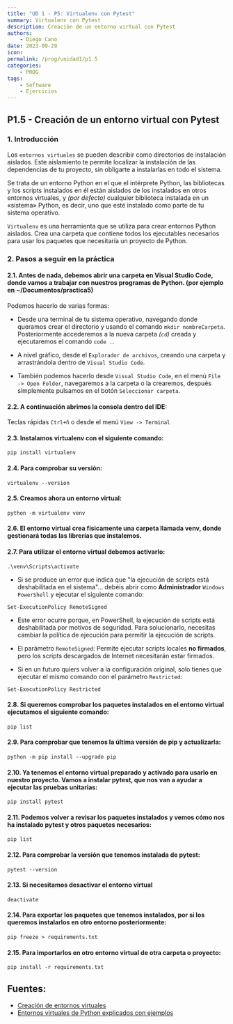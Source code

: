 ```yaml
---
title: "UD 1 - P5: Virtualenv con Pytest"
summary: Virtualenv con Pytest
description: Creación de un entorno virtual con Pytest
authors:
    - Diego Cano
date: 2023-09-29
icon: 
permalink: /prog/unidad1/p1.5
categories:
    - PROG
tags:
    - Software
    - Ejercicios
---
```


## P1.5 - Creación de un entorno virtual con Pytest

### 1. Introducción

Los `entornos virtuales` se pueden describir como directorios de instalación aislados. Este aislamiento te permite localizar la instalación de las dependencias de tu proyecto, sin obligarte a instalarlas en todo el sistema.

Se trata de un entorno Python en el que el intérprete Python, las bibliotecas y los scripts instalados en él están aislados de los instalados en otros entornos virtuales, y *(por defecto)* cualquier biblioteca instalada en un «sistema» Python, es decir, uno que esté instalado como parte de tu sistema operativo.

`Virtualenv` es una herramienta que se utiliza para crear entornos Python aislados. Crea una carpeta que contiene todos los ejecutables necesarios para usar los paquetes que necesitaría un proyecto de Python.

### 2. Pasos a seguir en la práctica

#### 2.1. Antes de nada, debemos abrir una carpeta en Visual Studio Code, donde vamos a trabajar con nuestros programas de Python. (por ejemplo en **~/Documentos/practica5**)

   Podemos hacerlo de varias formas:
  
   * Desde una terminal de tu sistema operativo, navegando donde queramos crear el directorio y usando el comando `mkdir nombreCarpeta`. Posteriormente accederemos a la nueva carpeta *(`cd`)* creada y ejecutaremos el comando `code .`.

   * A nivel gráfico, desde el `Explorador de archivos`, creando una carpeta y arrastrándola dentro de `Visual Studio Code`.

   * También podemos hacerlo desde `Visual Studio Code`, en el menú `File -> Open Folder`, navegaremos a la carpeta o la crearemos, después simplemente pulsamos en el botón `Seleccionar carpeta`.

#### 2.2. A continuación abrimos la consola dentro del IDE:

   Teclas rápidas `Ctrl+ñ` o desde el menú `View -> Terminal`

#### 2.3. Instalamos virtualenv con el siguiente comando:

   ```
   pip install virtualenv
   ```

#### 2.4. Para comprobar su versión:

   ```
   virtualenv --version
   ```
	
#### 2.5. Creamos ahora un entorno virtual:

   ```
   python -m virtualenv venv
   ```

#### 2.6. El entorno virtual crea físicamente una carpeta llamada venv, donde gestionará todas las librerías que instalemos.

#### 2.7. Para utilizar el entorno virtual debemos activarlo:

   ```
   .\venv\Scripts\activate
   ```

   * Si se produce un error que indica que "la ejecución de scripts está deshabilitada en el sistema"... debéis abrir como **Administrador** `Windows PowerShell` y ejecutar el siguiente comando:

   ```
   Set-ExecutionPolicy RemoteSigned
   ```

   * Este error ocurre porque, en PowerShell, la ejecución de scripts está deshabilitada por motivos de seguridad. Para solucionarlo, necesitas cambiar la política de ejecución para permitir la ejecución de scripts.

   * El parámetro `RemoteSigned`: Permite ejecutar scripts locales **no firmados**, pero los scripts descargados de Internet necesitarán estar firmados.

   * Si en un futuro quiers volver a la configuración original, solo tienes que ejecutar el mismo comando con el parámetro `Restricted`:

   ```
   Set-ExecutionPolicy Restricted
   ```

#### 2.8. Si queremos comprobar los paquetes instalados en el entorno virtual ejecutamos el siguiente comando:

   ```
   pip list
   ```
 
#### 2.9. Para comprobar que tenemos la última versión de pip y actualizarla:

   ```
   python -m pip install --upgrade pip
   ```

#### 2.10. Ya tenemos el entorno virtual preparado y activado para usarlo en nuestro proyecto. Vamos a instalar pytest, que nos van a ayudar a ejecutar las pruebas unitarias:

   ```
   pip install pytest
   ```
 
#### 2.11. Podemos volver a revisar los paquetes instalados y vemos cómo nos ha instalado pytest y otros paquetes necesarios:

   ```
   pip list
   ```
 	
#### 2.12. Para comprobar la versión que tenemos instalada de pytest:

   ```
   pytest --version
   ```
 
#### 2.13. Si necesitamos desactivar el entorno virtual

   ```
   deactivate
   ```
 
#### 2.14. Para exportar los paquetes que tenemos instalados, por si los queremos instalarlos en otro entorno posteriormente:

   ```
   pip freeze > requirements.txt
   ```

#### 2.15. Para importarlos en otro entorno virtual de otra carpeta o proyecto:

   ```
   pip install -r requirements.txt
   ```
 

## Fuentes:

*	[Creación de entornos virtuales](https://docs.python.org/es/3.8/library/venv.html)
* [Entornos virtuales de Python explicados con ejemplos](https://www.freecodecamp.org/espanol/news/entornos-virtuales-de-python-explicados-con-ejemplos/)
